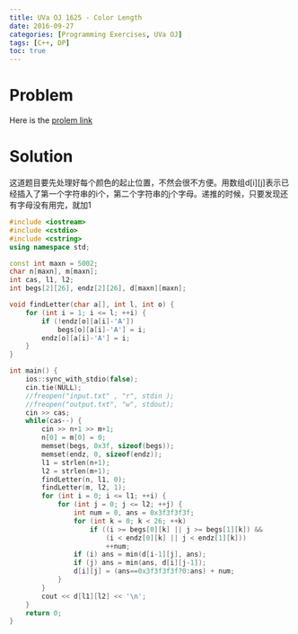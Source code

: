 ```yaml
---
title: UVa OJ 1625 - Color Length
date: 2016-09-27
categories: [Programming Exercises, UVa OJ]
tags: [C++, DP]
toc: true
---
```


# **Problem**
Here is the [prolem link](https://uva.onlinejudge.org/index.php?option=com_onlinejudge&Itemid=8&page=show_problem&problem=4500)

# **Solution**
这道题目要先处理好每个颜色的起止位置，不然会很不方便。用数组d[i][j]表示已经插入了第一个字符串的i个，第二个字符串的j个字母。递推的时候，只要发现还有字母没有用完，就加1

```C++
#include <iostream>
#include <cstdio>
#include <cstring>
using namespace std;

const int maxn = 5002;
char n[maxn], m[maxn];
int cas, l1, l2;
int begs[2][26], endz[2][26], d[maxn][maxn];

void findLetter(char a[], int l, int o) {
    for (int i = 1; i <= l; ++i) {
        if (!endz[o][a[i]-'A']) 
            begs[o][a[i]-'A'] = i;
        endz[o][a[i]-'A'] = i;
    }
}

int main() {
    ios::sync_with_stdio(false);
    cin.tie(NULL);
    //freopen("input.txt" , "r", stdin );
    //freopen("output.txt", "w", stdout);
    cin >> cas;
    while(cas--) {
        cin >> n+1 >> m+1;
        n[0] = m[0] = 0;
        memset(begs, 0x3f, sizeof(begs));
        memset(endz, 0, sizeof(endz));
        l1 = strlen(n+1);
        l2 = strlen(m+1);
        findLetter(n, l1, 0);
        findLetter(m, l2, 1);
        for (int i = 0; i <= l1; ++i) {
            for (int j = 0; j <= l2; ++j) {
                int num = 0, ans = 0x3f3f3f3f;
                for (int k = 0; k < 26; ++k)
                    if ((i >= begs[0][k] || j >= begs[1][k]) &&
                        (i < endz[0][k] || j < endz[1][k]))
                        ++num;
                if (i) ans = min(d[i-1][j], ans);
                if (j) ans = min(ans, d[i][j-1]);
                d[i][j] = (ans==0x3f3f3f3f?0:ans) + num;
            }
        }
        cout << d[l1][l2] << '\n';
    }
    return 0;
}
```
